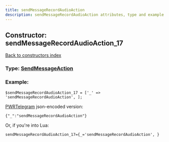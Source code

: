 ```yaml
---
title: sendMessageRecordAudioAction
description: sendMessageRecordAudioAction attributes, type and example
---
```

## Constructor: sendMessageRecordAudioAction\_17  
[Back to constructors index](index.md)






### Type: [SendMessageAction](../types/SendMessageAction.md)


### Example:

```
$sendMessageRecordAudioAction_17 = ['_' => 'sendMessageRecordAudioAction', ];
```  

[PWRTelegram](https://pwrtelegram.xyz) json-encoded version:

```
{"_":"sendMessageRecordAudioAction"}
```


Or, if you're into Lua:  


```
sendMessageRecordAudioAction_17={_='sendMessageRecordAudioAction', }

```


